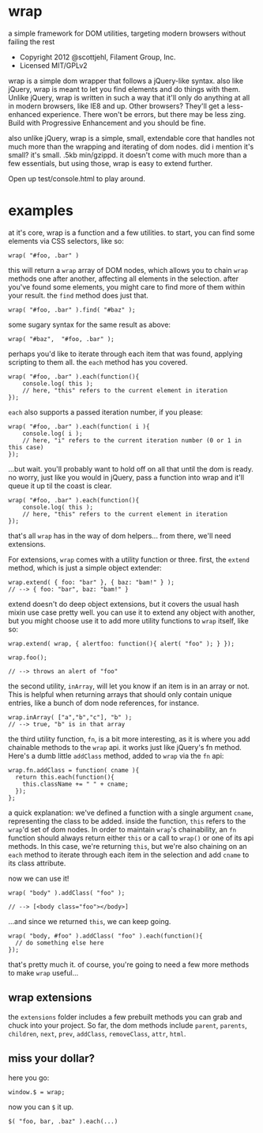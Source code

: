 # wrap

a simple framework for DOM utilities, targeting modern browsers without failing the rest

* Copyright 2012 @scottjehl, Filament Group, Inc.
* Licensed MIT/GPLv2

wrap is a simple dom wrapper that follows a jQuery-like syntax. also like jQuery, wrap is meant to let you find elements and do things with them. Unlike jQuery, wrap is written in such a way that it'll only do anything at all in modern browsers, like IE8 and up. Other browsers? They'll get a less-enhanced experience. There won't be errors, but there may be less zing. Build with Progressive Enhancement and you should be fine.

also unlike jQuery, wrap is a simple, small, extendable core that handles not much more than the wrapping and iterating of dom nodes. did i mention it's small? it's small. .5kb min/gzippd. it doesn't come with much more than a few essentials, but using those, wrap is easy to extend further.

Open up test/console.html to play around.

# examples

at it's core, wrap is a function and a few utilities. to start, you can find some elements via CSS selectors, like so:

    wrap( "#foo, .bar" )

this will return a `wrap` array of DOM nodes, which allows you to chain `wrap` methods one after another, affecting all elements in the selection. after you've found some elements, you might care to find more of them within your result. the `find` method does just that.

    wrap( "#foo, .bar" ).find( "#baz" );

some sugary syntax for the same result as above:

    wrap( "#baz",  "#foo, .bar" );

perhaps you'd like to iterate through each item that was found, applying scripting to them all. the `each` method has you covered.

    wrap( "#foo, .bar" ).each(function(){
		console.log( this );
		// here, "this" refers to the current element in iteration
	});
	
`each` also supports a passed iteration number, if you please:

    wrap( "#foo, .bar" ).each(function( i ){
		console.log( i );
		// here, "i" refers to the current iteration number (0 or 1 in this case)
	});

...but wait. you'll probably want to hold off on all that until the dom is ready. no worry, just like you would in jQuery, pass a function into wrap and it'll queue it up til the coast is clear.

    wrap( "#foo, .bar" ).each(function(){
		console.log( this );
		// here, "this" refers to the current element in iteration
	});

that's all `wrap` has in the way of dom helpers... from there, we'll need extensions.

For extensions, `wrap` comes with a utility function or three. first, the `extend` method, which is just a simple object extender:

    wrap.extend( { foo: "bar" }, { baz: "bam!" } );
	// --> { foo: "bar", baz: "bam!" }

extend doesn't do deep object extensions, but it covers the usual hash mixin use case pretty well. you can use it to extend any object with another, but you might choose use it to add more utility functions to `wrap` itself, like so:

    wrap.extend( wrap, { alertfoo: function(){ alert( "foo" ); } });
	
	wrap.foo();
	
	// --> throws an alert of "foo"

the second utility, `inArray`, will let you know if an item is in an array or not. This is helpful when returning arrays that should only contain unique entries, like a bunch of dom node references, for instance.

    wrap.inArray( ["a","b","c"], "b" );
	// --> true, "b" is in that array

the third utility function, `fn`, is a bit more interesting, as it is where you add chainable methods to the `wrap` api. it works just like jQuery's fn method. Here's a dumb little `addClass` method, added to `wrap` via the `fn` api:

    wrap.fn.addClass = function( cname ){
      return this.each(function(){
        this.className += " " + cname;
      });
    };

a quick explanation: we've defined a function with a single argument `cname`, representing the class to be added. inside the function, `this` refers to the `wrap`'d set of dom nodes. In order to maintain `wrap`'s chainability, an `fn` function should always return either `this` or a call to `wrap()` or one of its api methods. In this case, we're returning `this`, but we're also chaining on an `each` method to iterate through each item in the selection and add `cname` to its class attribute.

now we can use it!

    wrap( "body" ).addClass( "foo" );
	
	// --> [<body class="foo"></body>]

...and since we returned `this`, we can keep going.

    wrap( "body, #foo" ).addClass( "foo" ).each(function(){
      // do something else here
    });

that's pretty much it. of course, you're going to need a few more methods to make `wrap` useful...

## wrap extensions

the `extensions` folder includes a few prebuilt methods you can grab and chuck into your project. So far, the dom methods include `parent`, `parents`, `children`, `next`, `prev`, `addClass`, `removeClass`, `attr`, `html`.

## miss your dollar?

here you go:

    window.$ = wrap;

now you can `$` it up.

    $( "foo, bar, .baz" ).each(...)